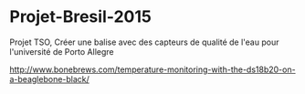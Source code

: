 Projet-Bresil-2015
==================

Projet TSO, Créer une balise avec des capteurs de qualité de l'eau pour l'université de Porto Allegre

http://www.bonebrews.com/temperature-monitoring-with-the-ds18b20-on-a-beaglebone-black/
